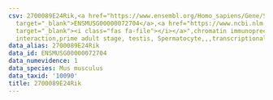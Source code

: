 ```yaml
---
csv: 2700089E24Rik,<a href="https://www.ensembl.org/Homo_sapiens/Gene/Summary?db=core;g=ENSMUSG00000072704"
  target="_blank">ENSMUSG00000072704</a>,<a href="https://www.ncbi.nlm.nih.gov/pubmed/25450459"
  target="_blank"><i class="fas fa-file"></i></a>",chromatin immunoprecipitation assay,direct
  interaction,prime adult stage, testis, Spermatocyte,,,transcriptional regulation,
data_alias: 2700089E24Rik
data_id: ENSMUSG00000072704
data_numevidence: 1
data_species: Mus musculus
data_taxid: '10090'
title: 2700089E24Rik
---
```

